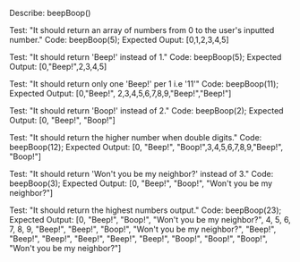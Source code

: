 Describe: beepBoop()

Test: "It should return an array of numbers from 0 to the user's inputted number."
Code: beepBoop(5);
Expected Ouput: [0,1,2,3,4,5]

Test: "It should return 'Beep!' instead of 1."
Code: beepBoop(5);
Expected Output: [0,"Beep!",2,3,4,5]

Test: "It should return only one 'Beep!' per 1 i.e '11'"
Code: beepBoop(11);
Expected Output: [0,"Beep!", 2,3,4,5,6,7,8,9,"Beep!","Beep!"]

Test: "It should return 'Boop!' instead of 2."
Code: beepBoop(2);
Expected Output: [0, "Beep!", "Boop!"]

Test: "It should return the higher number when double digits."
Code: beepBoop(12);
Expected Output: [0, "Beep!", "Boop!",3,4,5,6,7,8,9,"Beep!", "Boop!"]

Test: "It should return 'Won't you be my neighbor?' instead of 3."
Code: beepBoop(3);
Expected Output: [0, "Beep!", "Boop!", "Won't you be my neighbor?"]

Test: "It should return the highest numbers output."
Code: beepBoop(23);
Expected Output: [0, "Beep!", "Boop!", "Won't you be my neighbor?", 4, 5, 6, 7, 8, 9, "Beep!", "Beep!", "Boop!", "Won't you be my neighbor?", "Beep!", "Beep!", "Beep!", "Beep!", "Beep!", "Beep!", "Boop!", "Boop!", "Boop!", "Won't you be my neighbor?"]
